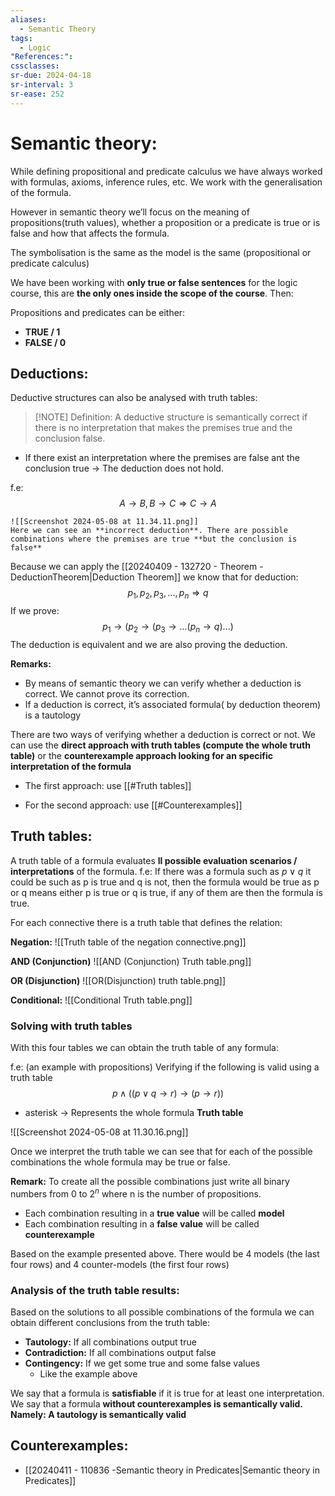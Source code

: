 ```yaml
---
aliases:
  - Semantic Theory
tags:
  - Logic
"References:": 
cssclasses: 
sr-due: 2024-04-18
sr-interval: 3
sr-ease: 252
---
```

# Semantic theory: 
While defining propositional and predicate calculus we have always worked with formulas, axioms, inference rules, etc. We work with the generalisation of the formula. 

However in semantic theory we’ll focus on the meaning of propositions(truth values), whether a proposition or a predicate is true or is false and how that affects the formula. 

The symbolisation is the same as the model is the same (propositional or predicate calculus)

We have been working with **only true or false sentences** for the logic course, this are **the only ones inside the scope of the course**. Then: 

Propositions and predicates can be either: 
+ **TRUE / 1**
+ **FALSE / 0**

## Deductions: 
Deductive structures can also be analysed with truth tables: 


> [!NOTE] Definition:
> A deductive structure is semantically correct if there is no interpretation that makes the premises true and the conclusion false.

+ If there exist an interpretation where the premises are false ant the conclusion true → The deduction does not hold. 

f.e: 
	$$
	 A \rightarrow B, B \rightarrow C \Rightarrow C \rightarrow A
	$$
	
	![[Screenshot 2024-05-08 at 11.34.11.png]]
	Here we can see an **incorrect deduction**. There are possible combinations where the premises are true **but the conclusion is false**

Because we can apply the [[20240409 - 132720 - Theorem - DeductionTheorem|Deduction Theorem]] we know that for deduction: 
$$
p_1, p_2, p_3, ..., p_n \Rightarrow q
$$
If we prove: 
$$
p_1\rightarrow(p_2\rightarrow(p_3\rightarrow...(p_n\rightarrow q)...)
$$
The deduction is equivalent and we are also proving the deduction. 


**Remarks:** 
+ By means of  semantic theory we can verify whether a deduction is correct. We cannot prove its correction.
+ If a deduction is correct, it’s associated formula( by deduction theorem) is a tautology

There are two ways of verifying whether a deduction is correct or not. We can use the **direct approach with truth tables (compute the whole truth table)** or the **counterexample approach looking for an specific interpretation of the formula**

+ The first approach: use [[#Truth tables]]

+ For the second approach: use [[#Counterexamples]] 


## Truth tables: 
A truth table of a formula evaluates **ll possible evaluation scenarios / interpretations**  of the formula.
f.e: 
	If there was a formula such as $p \lor q$ it could be such as p is true and q is not, then the formula would be true as p or q means either p is true or q is true, if any of them are then the formula is true. 

For each connective there is a truth table that defines the relation: 

**Negation:**
![[Truth table of the negation connective.png]]

**AND (Conjunction)**
![[AND (Conjunction) Truth table.png]]

**OR (Disjunction)**
![[OR(Disjunction) truth table.png]]

**Conditional:**
![[Conditional Truth table.png]]

### Solving with truth tables
With this four tables we can obtain the truth table of any formula:


f.e: (an example with propositions)
Verifying if the following is valid using a truth table
$$
   p \land ((p\lor q\rightarrow r)\rightarrow(p\rightarrow r))
$$
+ asterisk → Represents the whole formula
**Truth table**

![[Screenshot 2024-05-08 at 11.30.16.png]]

Once we interpret the truth table we can see that for each of the possible combinations the whole formula may be true or false. 

**Remark:** To create all the possible combinations just write all binary numbers from 0 to $2^n$ where n is the number of propositions. 

+ Each combination resulting in a **true value** will be called **model**
+ Each combination resulting in a **false value** will be called **counterexample**

Based on the example presented above. There would be 4 models (the last four rows) and 4 counter-models (the first four rows)

### Analysis of the truth table results:
Based on the solutions to all possible combinations of the formula we can obtain different conclusions from the truth table: 

+ **Tautology:** If all combinations output true
+ **Contradiction:** If all combinations output false
+ **Contingency:** If we get some true and some false values
	+ Like the example above

We say that a formula is **satisfiable** if it is true for at least one interpretation. 
We say that a formula **without counterexamples is semantically valid. Namely: A tautology is semantically valid**


## Counterexamples: 


+ [[20240411 - 110836 -Semantic theory in Predicates|Semantic theory in Predicates]] 
